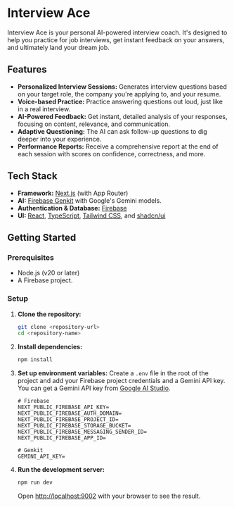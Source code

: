 # Interview Ace

Interview Ace is your personal AI-powered interview coach. It's designed to help you practice for job interviews, get instant feedback on your answers, and ultimately land your dream job.

## Features

-   **Personalized Interview Sessions:** Generates interview questions based on your target role, the company you're applying to, and your resume.
-   **Voice-based Practice:** Practice answering questions out loud, just like in a real interview.
-   **AI-Powered Feedback:** Get instant, detailed analysis of your responses, focusing on content, relevance, and communication.
-   **Adaptive Questioning:** The AI can ask follow-up questions to dig deeper into your experience.
-   **Performance Reports:** Receive a comprehensive report at the end of each session with scores on confidence, correctness, and more.

## Tech Stack

-   **Framework:** [Next.js](https://nextjs.org/) (with App Router)
-   **AI:** [Firebase Genkit](https://firebase.google.com/docs/genkit) with Google's Gemini models.
-   **Authentication & Database:** [Firebase](https://firebase.google.com/)
-   **UI:** [React](https://reactjs.org/), [TypeScript](https://www.typescriptlang.org/), [Tailwind CSS](https://tailwindcss.com/), and [shadcn/ui](https://ui.shadcn.com/)

## Getting Started

### Prerequisites

-   Node.js (v20 or later)
-   A Firebase project.

### Setup

1.  **Clone the repository:**
    ```bash
    git clone <repository-url>
    cd <repository-name>
    ```

2.  **Install dependencies:**
    ```bash
    npm install
    ```

3.  **Set up environment variables:**
    Create a `.env` file in the root of the project and add your Firebase project credentials and a Gemini API key. You can get a Gemini API key from [Google AI Studio](https://aistudio.google.com/app/apikey).

    ```env
    # Firebase
    NEXT_PUBLIC_FIREBASE_API_KEY=
    NEXT_PUBLIC_FIREBASE_AUTH_DOMAIN=
    NEXT_PUBLIC_FIREBASE_PROJECT_ID=
    NEXT_PUBLIC_FIREBASE_STORAGE_BUCKET=
    NEXT_PUBLIC_FIREBASE_MESSAGING_SENDER_ID=
    NEXT_PUBLIC_FIREBASE_APP_ID=

    # Genkit
    GEMINI_API_KEY=
    ```

4.  **Run the development server:**
    ```bash
    npm run dev
    ```
    Open [http://localhost:9002](http://localhost:3000) with your browser to see the result.

